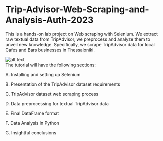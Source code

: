 # Trip-Advisor-Web-Scraping-and-Analysis-Auth-2023

This is a hands-on lab project on Web scraping with Selenium. We extract raw textual data from TripAdvisor, we preprocess and analyze them to unveil new knowledge.
Specifically, we scrape TripAdvisor data for local Cafes and Bars businesses in Thessaloniki. <br />

![alt text]([https://github.com/VasilikiZarkadoula/Trip-Advisor-Web-Scraping-Auth-2023/blob/main/scraper.PNG]?raw=true)
 <br />
The tutorial will have the following sections:

A. Installing and setting up Selenium

B. Presentation of the TripAdvisor dataset requirements 

C. TripAdvisor dataset web scraping process 

D. Data preprocessing for textual TripAdvisor data

E. Final DataFrame format

F. Data Analysis in Python 

G. Insightful conclusions 
